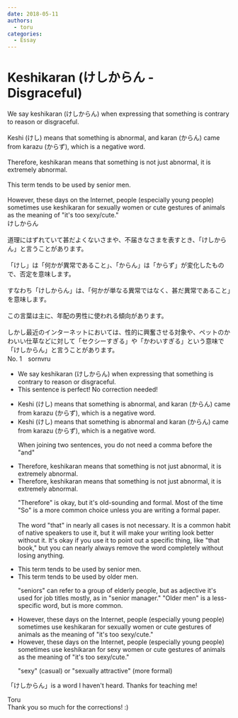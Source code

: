```yaml
---
date: 2018-05-11
authors:
  - toru
categories:
  - Essay
---
```


<h1 id="subject_show">Keshikaran (けしからん - Disgraceful)</h1>
<div class="date" hidden>May 11, 2018 16:30</div>
<div id="post"><div id="body_show_ori">
We say keshikaran (けしからん) when expressing that something is contrary to reason or disgraceful.<br/><br/>Keshi (けし) means that something is abnormal, and karan (からん) came from karazu (からず), which is a negative word.<br/><br/>Therefore, keshikaran means that something is not just abnormal, it is extremely abnormal.<br/><br/>This term tends to be used by senior men.<br/><br/>However, these days on the Internet, people (especially young people) sometimes use keshikaran for sexually women or cute gestures of animals as the meaning of "it's too sexy/cute."
</div></div>

<!-- more -->

<div id="post_ja"><div id="body_show_mo">
けしからん<br/><br/>道理にはずれていて甚だよくないさまや、不届きなさまを表すとき、「けしからん」と言うことがあります。<br/><br/>「けし」は「何かが異常であること」、「からん」は「からず」が変化したもので、否定を意味します。<br/><br/>すなわち「けしからん」は、「何かが単なる異常ではなく、甚だ異常であること」を意味します。<br/><br/>この言葉は主に、年配の男性に使われる傾向があります。<br/><br/>しかし最近のインターネットにおいては、性的に興奮させる対象や、ペットのかわいい仕草などに対して「セクシーすぎる」や「かわいすぎる」という意味で「けしからん」と言うことがあります。
</div></div>
<div id="block"><div class="first_name"> No. 1　<span class="just_name">sornvru</span></div><div id="block2">
<ul class="correction_field">
<li class="incorrect">We say keshikaran (けしからん) when expressing that something is contrary to reason or disgraceful.</li>
<li class="corrected perfect">This sentence is perfect! No correction needed!</li>
</ul>
<ul class="correction_field">
<li class="incorrect">Keshi (けし) means that something is abnormal, and karan (からん) came from karazu (からず), which is a negative word.</li>
<li class="corrected correct">
Keshi (けし) means that something is abnormal and karan (からん) came from karazu (からず), which is a negative word.
<p class="correction_comment">When joining two sentences, you do not need a comma before the "and"</p>
</li>
</ul>
<ul class="correction_field">
<li class="incorrect">Therefore, keshikaran means that something is not just abnormal, it is extremely abnormal.</li>
<li class="corrected correct">
<span class="f_blue">Therefore,</span> keshikaran means <span class="f_red"><span class="sline">that</span></span> something is not just abnormal, it is extremely abnormal.
<p class="correction_comment">"Therefore" is okay, but it's old-sounding and formal. Most of the time "So" is a more common choice unless you are writing a formal paper.<br/><br/>The word "that" in nearly all cases is not necessary. It is a common habit of native speakers to use it, but it will make your writing look better without it. It's okay if you use it to point out a specific thing, like "that book," but you can nearly always remove the word completely without losing anything.</p>
</li>
</ul>
<ul class="correction_field">
<li class="incorrect">This term tends to be used by senior men.</li>
<li class="corrected correct">
This term tends to be used by <span class="f_blue">older </span>men.
<p class="correction_comment">"seniors" can refer to a group of elderly people, but as adjective it's used for job titles mostly, as in "senior manager." "Older men" is a less-specific word, but is more common.</p>
</li>
</ul>
<ul class="correction_field">
<li class="incorrect">However, these days on the Internet, people (especially young people) sometimes use keshikaran for sexually women or cute gestures of animals as the meaning of "it's too sexy/cute."</li>
<li class="corrected correct">
However, these days on the Internet, people (especially young people) sometimes use keshikaran for <span class="f_blue">sexy</span> women or cute <span class="f_red"><span class="sline">gestures of</span></span> animals <span class="f_red"><span class="sline">as the</span></span> meaning <span class="sline"><span class="f_red">of </span></span>"it's too sexy/cute."
<p class="correction_comment">"sexy" (casual) or "sexually attractive" (more formal)</p>
</li>
</ul>
<p class="comment_small">
 「けしからん」is a word I haven't heard. Thanks for teaching me!
</p>

</div><div class="name"><span class="just_name">Toru</span><br>
Thank you so much for the corrections! :)
</div>
</div>
